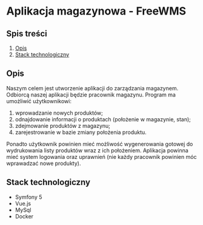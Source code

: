 # Aplikacja magazynowa - FreeWMS
## Spis treści
1. [Opis](#opis)
2. [Stack technologiczny](#stack-technologiczny)
## Opis 
Naszym celem jest utworzenie aplikacji do zarządzania magazynem. Odbiorcą naszej aplikacji będzie pracownik magazynu.
Program ma umożliwić użytkownikowi:
1. wprowadzanie nowych produktów;
2. odnajdowanie informacji o produktach (położenie w magazynie, stan);
3. zdejmowanie produktów z magazynu;
4. zarejestrowanie w bazie zmiany położenia produktu.

Ponadto użytkownik powinien mieć możliwość wygenerowania gotowej do wydrukowania listy produktów wraz z ich położeniem.
Aplikacja powinna mieć system logowania oraz uprawnień (nie każdy pracownik powinien móc wprawadzać nowe produkty).

## Stack technologiczny

- Symfony 5
- Vue.js
- MySql
- Docker
